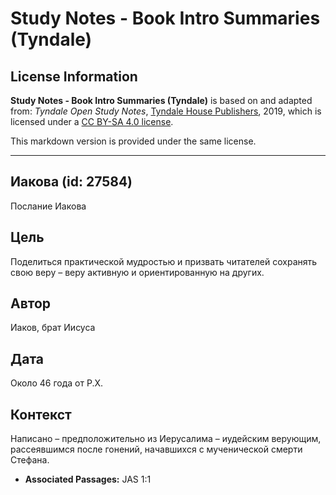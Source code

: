 # Study Notes - Book Intro Summaries (Tyndale)

## License Information

**Study Notes - Book Intro Summaries (Tyndale)** is based on and adapted from: _Tyndale Open Study Notes_, [Tyndale House Publishers](https://tyndaleopenresources.com/), 2019, which is licensed under a [CC BY-SA 4.0 license](https://creativecommons.org/licenses/by-sa/4.0/legalcode.en).

This markdown version is provided under the same license.



--------------------------------

## Иакова (id: 27584)

Послание Иакова

Цель
----

Поделиться практической мудростью и призвать читателей сохранять свою веру – веру активную и ориентированную на других.

Автор
-----

Иаков, брат Иисуса

Дата
----

Около 46 года от Р.Х.

Контекст
--------

Написано – предположительно из Иерусалима – иудейским верующим, рассеявшимся после гонений, начавшихся с мученической смерти Стефана.

* **Associated Passages:** JAS 1:1


